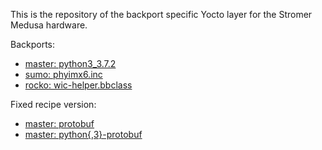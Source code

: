 This is the repository of the backport specific Yocto layer for the Stromer Medusa hardware.

Backports:
- [master: python3_3.7.2](https://github.com/kraj/poky/commit/c92e780c85523fe860602b947b029d7782afa47a)
- [sumo: phyimx6.inc](https://github.com/PHYTEC-Messtechnik-GmbH/meta-phytec/commit/9ac1ad147c656355a018530854780e38e1361592)
- [rocko: wic-helper.bbclass](https://github.com/PHYTEC-Messtechnik-GmbH/meta-phytec/commit/2b487a6b9a401792f503e16093a20b8b9f221a06)

Fixed recipe version:
- [master: protobuf](https://github.com/openembedded/meta-openembedded/commit/2f5819d9c37387764a600d9dc8d22bee8a71f710)
- [master: python{,3}-protobuf](https://github.com/openembedded/meta-openembedded/commit/e78cf913076ba28633d0ec4540f15820a0d944d2)
